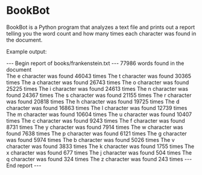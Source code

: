 # BookBot

BookBot is a Python program that analyzes a text file and prints out a report telling you the word count and how many times each character was found in the document.

Example output:

--- Begin report of books/frankenstein.txt ---
77986 words found in the document
<br>
The e character was found 46043 times
The t character was found 30365 times
The a character was found 26743 times
The o character was found 25225 times
The i character was found 24613 times
The n character was found 24367 times
The s character was found 21155 times
The r character was found 20818 times
The h character was found 19725 times
The d character was found 16863 times
The l character was found 12739 times
The m character was found 10604 times
The u character was found 10407 times
The c character was found 9243 times
The f character was found 8731 times
The y character was found 7914 times
The w character was found 7638 times
The p character was found 6121 times
The g character was found 5974 times
The b character was found 5026 times
The v character was found 3833 times
The k character was found 1755 times
The x character was found 677 times
The j character was found 504 times
The q character was found 324 times
The z character was found 243 times
--- End report ---
